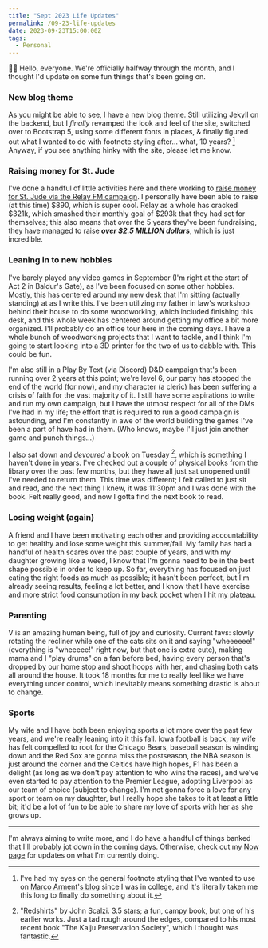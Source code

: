 ```yaml
---
title: "Sept 2023 Life Updates"
permalink: /09-23-life-updates
date: 2023-09-23T15:00:00Z
tags: 
  - Personal
---
```


👋🏻 Hello, everyone. We're officially halfway through the month, and I thought I'd update on some fun things that's been going on.

### New blog theme

As you might be able to see, I have a new blog theme. Still utilizing Jekyll on the backend, but I *finally* revamped the look and feel of the site, switched over to Bootstrap 5, using some different fonts in places, & finally figured out what I wanted to do with footnote styling after... what, 10 years? [^1] Anyway, if you see anything hinky with the site, please let me know.

### Raising money for St. Jude

I've done a handful of little activities here and there working to [raise money for St. Jude via the Relay FM campaign](st-jude-2023). I personally have been able to raise (at this time) $890, which is super cool. Relay as a whole has cracked $321k, which smashed their monthly goal of $293k that they had set for themselves; this also means that over the 5 years they've been fundraising, they have managed to raise ***over $2.5 MILLION dollars***, which is just incredible.

### Leaning in to new hobbies

I've barely played any video games in September (I'm right at the start of Act 2 in Baldur's Gate), as I've been focused on some other hobbies. Mostly, this has centered around my new desk that I'm sitting (actually standing) at as I write this. I've been utilizing my father in law's workshop behind their house to do some woodworking, which included finishing this desk, and this whole week has centered around getting my office a bit more organized. I'll probably do an office tour here in the coming days. I have a whole bunch of woodworking projects that I want to tackle, and I think I'm going to start looking into a 3D printer for the two of us to dabble with. This could be fun.

I'm also still in a Play By Text (via Discord) D&D campaign that's been running over 2 years at this point; we're level 6, our party has stopped the end of the world (for now), and my character (a cleric) has been suffering a crisis of faith for the vast majority of it. I still have some aspirations to write and run my own campaign, but I have the utmost respect for all of the DMs I've had in my life; the effort that is required to run a good campaign is astounding, and I'm constantly in awe of the world building the games I've been a part of have had in them. (Who knows, maybe I'll just join another game and punch things...)

I also sat down and *devoured* a book on Tuesday [^2], which is something I haven't done in years. I've checked out a couple of physical books from the library over the past few months, but they have all just sat unopened until I've needed to return them. This time was different; I felt called to just sit and read, and the next thing I knew, it was 11:30pm and I was done with the book. Felt really good, and now I gotta find the next book to read.

### Losing weight (again)

A friend and I have been motivating each other and providing accountability to get healthy and lose some weight this summer/fall. My family has had a handful of health scares over the past couple of years, and with my daughter growing like a weed, I know that I'm gonna need to be in the best shape possible in order to keep up. So far, everything has focused on just eating the right foods as much as possible; it hasn't been perfect, but I'm already seeing results, feeling a lot better, and I know that I have exercise and more strict food consumption in my back pocket when I hit my plateau.

### Parenting

V is an amazing human being, full of joy and curiosity. Current favs: slowly rotating the recliner while one of the cats sits on it and saying "wheeeeee!" (everything is "wheeeee!" right now, but that one is extra cute), making mama and I "play drums" on a fan before bed, having every person that's dropped by our home stop and shoot hoops with her, and chasing both cats all around the house. It took 18 months for me to really feel like we have everything under control, which inevitably means something drastic is about to change.

### Sports

My wife and I have both been enjoying sports a lot more over the past few years, and we're really leaning into it this fall. Iowa football is back, my wife has felt compelled to root for the Chicago Bears, baseball season is winding down and the Red Sox are gonna miss the postseason, the NBA season is just around the corner and the Celtics have high hopes, F1 has been a delight (as long as we don't pay attention to who wins the races), and we've even started to pay attention to the Premier League, adopting Liverpool as our team of choice (subject to change). I'm not gonna force a love for any sport or team on my daughter, but I really hope she takes to it at least a little bit; it'd be a lot of fun to be able to share my love of sports with her as she grows up.

---

I'm always aiming to write more, and I do have a handful of things banked that I'll probably jot down in the coming days. Otherwise, check out my [Now page](now) for updates on what I'm currently doing.

[^1]: I've had my eyes on the general footnote styling that I've wanted to use on [Marco Arment's blog](https://marco.org) since I was in college, and it's literally taken me this long to finally do something about it.
[^2]: "Redshirts" by John Scalzi. 3.5 stars; a fun, campy book, but one of his earlier works. Just a tad rough around the edges, compared to his most recent book "The Kaiju Preservation Society", which I thought was fantastic.
